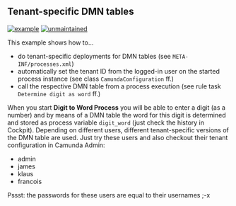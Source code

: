 ## Tenant-specific DMN tables

[![example](https://img.shields.io/badge/lifecycle-EXAMPLE-blue.svg)](https://github.com/holisticon#open-source-lifecycle)
[![unmaintained](https://img.shields.io/badge/lifecycle-UNMAINTAINED-red.svg)](https://github.com/holisticon#unmaintained)

This example shows how to...

* do tenant-specific deployments for DMN tables (see `META-INF/processes.xml`)
* automatically set the tenant ID from the logged-in user on the started process instance (see class `CamundaConfiguration` ff.)
* call the respective DMN table from a process execution (see rule task `Determine digit as word` ff.)

When you start **Digit to Word Process** you will be able to enter a digit (as a number) and by means of a DMN
table the word for this digit is determined and stored as process variable `digit_word` (just check the history in Cockpit). 
Depending on different users, different tenant-specific versions of the DMN table are used. Just try these users 
and also checkout their tenant configuration in Camunda Admin:

* admin
* james
* klaus
* francois

Pssst: the passwords for these users are equal to their usernames ;-x
